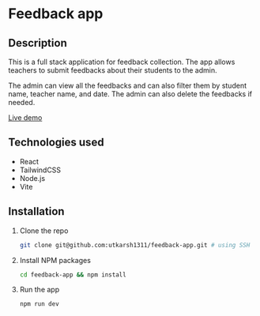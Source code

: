 # Feedback app

## Description

This is a full stack application for feedback collection. The app allows teachers to submit feedbacks about their students to the admin.

The admin can view all the feedbacks and can also filter them by student name, teacher name, and date. The admin can also delete the feedbacks if needed.

[Live demo](https://feedback-app-utkarsh1311.vercel.app/)

## Technologies used

- React
- TailwindCSS
- Node.js
- Vite

## Installation

1. Clone the repo

   ```bash
   git clone git@github.com:utkarsh1311/feedback-app.git # using SSH
   ```

2. Install NPM packages

   ```bash
   cd feedback-app && npm install
   ```

3. Run the app

   ```bash
   npm run dev
   ```


